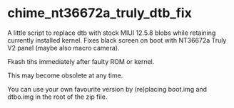 # chime_nt36672a_truly_dtb_fix

A little script to replace dtb with stock MIUI 12.5.8 blobs while retaining currently installed kernel. Fixes black screen on boot with NT36672a Truly V2 panel (maybe also macro camera).

Fkash tihs immediately after faulty ROM or kernel.

This may become obsolete at any time.

You can use your own favourite version by (re)placing boot.img and dtbo.img in the root of the zip file. 
